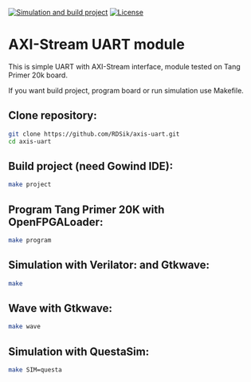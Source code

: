 [![Simulation and build project](https://github.com/RDSik/axis-uart/actions/workflows/main.yml/badge.svg?branch=master)](https://github.com/RDSik/axis-uart/actions/workflows/main.yml)
[![License](https://img.shields.io/badge/license-MIT-green.svg)](https://github.com/RDSik/axis-uart/blob/master/LICENSE.txt)

# AXI-Stream UART module

This is simple UART with AXI-Stream interface, module tested on Tang Primer 20k board. 

If you want build project, program board or run simulation use Makefile. 

## Clone repository:
```bash
git clone https://github.com/RDSik/axis-uart.git
cd axis-uart
```

## Build project (need Gowind IDE):
```bash
make project
```

## Program Tang Primer 20K with OpenFPGALoader:
```bash
make program
```

## Simulation with Verilator: and Gtkwave:
```bash
make
```

## Wave with Gtkwave:
```bash
make wave
```

## Simulation  with QuestaSim:
```bash
make SIM=questa
```
